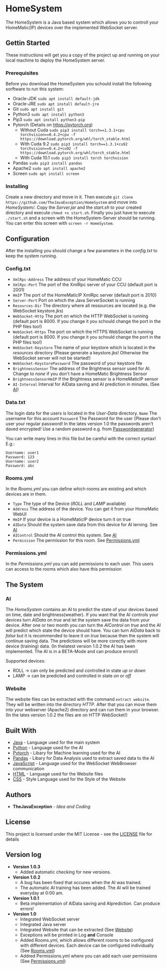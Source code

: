 # HomeSystem
The HomeSystem is a Java based system which allows you to controll your HomeMatic(IP) devices over the implemented WebSocket server.

## Gettin Started
These instructions will get you a copy of the project up and running on your local machine to deploy the HomeSystem server.

### Prerequisites
Before you download the HomeSystem you schould install the following sorftware to run this system:
- Oracle-JDK `sudo apt install default-jdk`
- Oracle-JRE `sudo apt install default-jre`
- Git `sudo apt install git`
- Python3 `sudo apt install python3`
- Pip3 `sudo apt install python3-pip`
- Pytorch (Details on https://pytorch.org)
  - Without Cuda `sudo pip3 install torch==1.3.1+cpu torchvision==0.4.2+cpu -f https://download.pytorch.org/whl/torch_stable.html`
  - With Cuda 9.2 `sudo pip3 install torch==1.3.1+cu92 torchvision==0.4.2+cu92 -f https://download.pytorch.org/whl/torch_stable.html`
  - With Cuda 10.1 `sudo pip3 install torch torchvision`
- Pandas `sudo pip3 install pandas`
- Apache2 `sudo apt install apache2`
- Screen `sudo apt install screen`

### Installing
Create a new directory and move in it. Then execute `git clone https://github.com/TheJavaException/HomeSystem` and move into *HomeSystem/*. Copy the *Server.jar* and the *start.sh* to your created directory and execute `chmod +x start.sh`. Finally you just have to execute `./start.sh` and a screen with the HomeSystem-Server should be running. You can enter this screen with `screen -r HomeSystem`.

## Configuration
After the installing you should change a few parameters in the *config.txt* to keep the system running.

### Config.txt
- `XmlRpc-Address` The address of your HomeMatic CCU
- `XmlRpc-Port` The port of the XmlRpc server of your CCU (default port is 2001)
- `HmIP` The port of the HomeMaticIP XmlRpc server (default port is 2010)
- `Server-Port` Port on which the Java ServerSocket is running
- `Resources-Dir` The directory where all ressources are located (e.g. the WebSocket keystore.jks)
- `WebSocket-Http` The port on which the HTTP WebSocket is running (default port is 8000. If you change it you schould change the port in the PHP files too!)
- `WebSocket-Https` The port on which the HTTPS WebSocket is running (default port is 8000. If you change it you schould change the port in the PHP files too!)
- `WebSocket-Keystore` The name of your keystore which is located in the *resources* directory (Please generate a keystore.jks! Otherwise the WebSocket server will not be started!)
- `WebSocket-KeystorePassword` The password of your keystore file
- `BrightnessSensor` The address of the Brightness sensor used for AI. Change to *none* if you don't have a HomeMatic Brightness Sensor
- `BrightnessSensorHmIP` If the Brightness sensor is a HomeMaticIP sensor
- `AI-Interval` Interval for AIData saving and AI prediction in minutes. (See [AI](#AI))

### Data.txt
The login data for the users is located in the *User-Data* directory.
`Name` The username for this account
`Password` The Password for the user (Please don't user your regular password! In the lates version 1.0 the passwords aren't daved encrypted! Use a random password e.g. from [Passwordgenerator](https://passwordsgenerator.net/))

You can write many lines in this file but be careful with the correct syntax! E.g.:
```
Username: user1
Password: 123
Username: user2
Password: abc
```

### Rooms.yml
In the *Rooms.yml* you can define which rooms are existing and which devices are in them.
- `Type` The type of the Device (*ROLL* and *LAMP* available)
- `Address` The address of the device. You can get it from your HomeMatic WebUI
- `HmIP` If your device is a HomeMaticIP device turn it on true
- `AIData` Should the system save data from this device for AI lerning. See [AI](#AI)
- `AIControl` Should the AI control this system. See [AI](#AI)
- `Permission` The permission for this room. See [Permissions.yml](#Permissions.yml)

### Permissions.yml
In the *Permissions.yml* you can add permissions to each user. This users can access to the rooms which also have this permission

## The System

### AI
The *HomeSystem* contains an AI to predict the state of your devices based on time, date and brightness(weather). If you want that the AI controls your devices turn *AIData* on *true* and let the system save the data from your device. After one or two month you can turn the *AIControl* on *true* and the AI will predict which state the device should have. You can turn *AIData* back to *false* but it is recommended to leave it on *true* because then the system will continue saving data. The predictions will be more corectly with more device (training) data. (In thelatest version 1.0.2 the AI has been implemented. The AI is in a BETA-Mode and can produce errors!)

Supported devices:
- ROLL -> can only be predicted and controlled in state *up* or *down*
- LAMP -> can be predicted and controlled in state *on* or *off*

### Website
The website files can be extracted with the command `extract website`. They will be written into the directory *HTTP*. After that you can move them into your webserver (Apache2) directory and can run them in your browser. (In the lates version 1.0.2 the files are on HTTP WebSocket!)

## Built With
- [Java](https://www.oracle.com/de/java/) - Language used for the main system
- [Python](https://www.python.org/) - Language used for the AI
- [Pytorch](https://www.pytorch.org/) - Libary for Machine learning used for the AI
- [Pandas](https://pandas.pydata.org/) - Libary for Data Analysis used to extract saved data to the AI
- [JavaScript](https://en.wikipedia.org/wiki/JavaScript) - Language used for the WebSocket WebBrowser communication
- [HTML](https://en.wikipedia.org/wiki/HTML) - Language used for the Website files
- [CSS](https://en.wikipedia.org/wiki/Cascading_Style_Sheets) - Style Language used for the Style of the Website

## Authors
- **TheJavaException** - *Idea and Coding*

## License
This project is licensed under the MIT License - see the [LICENSE](LICENSE) file for details

## Version log
- **Version 1.0.3**
  - Added automatic checking for new versions.
- **Version 1.0.2**
  - A bug has been fixed that occures when the AI was trained.
  - The automatic AI training has been added. The AI will be trained everyday at 0:00 am.
- **Version 1.0.1**
  - Beta implementation of AIData saving and AIprediction. Can produce errors!
- **Version 1.0**
  - Integrated WebSocket server
  - Integrated Java server
  - Integrated Website that can be extracted (See [Website](#Website))
  - Exceptions will be printed in Log **and** Console
  - Added Rooms.yml, which allows different rooms to be configured with different devices. Each device can be configured individually (See [Rooms.yml](#Rooms.yml))
  - Addred Permissions.yml where you can add each user permissions (See [Permissions.yml](#Permissions.yml))
